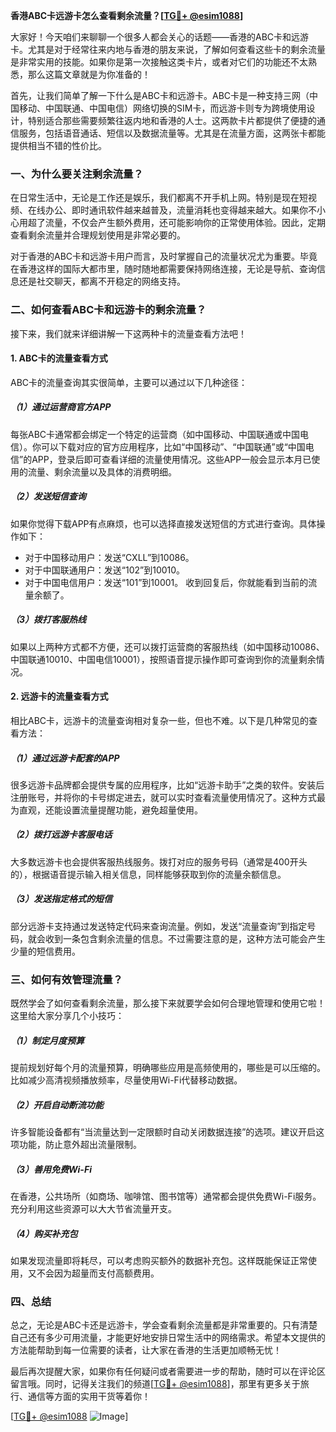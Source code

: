 **香港ABC卡远游卡怎么查看剩余流量？[[TG💪+ @esim1088](https://t.me/s/esim1088)]**

大家好！今天咱们来聊聊一个很多人都会关心的话题——香港的ABC卡和远游卡。尤其是对于经常往来内地与香港的朋友来说，了解如何查看这些卡的剩余流量是非常实用的技能。如果你是第一次接触这类卡片，或者对它们的功能还不太熟悉，那么这篇文章就是为你准备的！

首先，让我们简单了解一下什么是ABC卡和远游卡。ABC卡是一种支持三网（中国移动、中国联通、中国电信）网络切换的SIM卡，而远游卡则专为跨境使用设计，特别适合那些需要频繁往返内地和香港的人士。这两款卡片都提供了便捷的通信服务，包括语音通话、短信以及数据流量等。尤其是在流量方面，这两张卡都能提供相当不错的性价比。

### **一、为什么要关注剩余流量？**

在日常生活中，无论是工作还是娱乐，我们都离不开手机上网。特别是现在短视频、在线办公、即时通讯软件越来越普及，流量消耗也变得越来越大。如果你不小心用超了流量，不仅会产生额外费用，还可能影响你的正常使用体验。因此，定期查看剩余流量并合理规划使用是非常必要的。

对于香港的ABC卡和远游卡用户而言，及时掌握自己的流量状况尤为重要。毕竟在香港这样的国际大都市里，随时随地都需要保持网络连接，无论是导航、查询信息还是社交聊天，都离不开稳定的网络支持。

### **二、如何查看ABC卡和远游卡的剩余流量？**

接下来，我们就来详细讲解一下这两种卡的流量查看方法吧！

#### **1. ABC卡的流量查看方式**

ABC卡的流量查询其实很简单，主要可以通过以下几种途径：

##### **（1）通过运营商官方APP**
每张ABC卡通常都会绑定一个特定的运营商（如中国移动、中国联通或中国电信）。你可以下载对应的官方应用程序，比如“中国移动”、“中国联通”或“中国电信”的APP，登录后即可查看详细的流量使用情况。这些APP一般会显示本月已使用的流量、剩余流量以及具体的消费明细。

##### **（2）发送短信查询**
如果你觉得下载APP有点麻烦，也可以选择直接发送短信的方式进行查询。具体操作如下：
- 对于中国移动用户：发送“CXLL”到10086。
- 对于中国联通用户：发送“102”到10010。
- 对于中国电信用户：发送“101”到10001。
收到回复后，你就能看到当前的流量余额了。

##### **（3）拨打客服热线**
如果以上两种方式都不方便，还可以拨打运营商的客服热线（如中国移动10086、中国联通10010、中国电信10001），按照语音提示操作即可查询到你的流量剩余情况。

#### **2. 远游卡的流量查看方式**

相比ABC卡，远游卡的流量查询相对复杂一些，但也不难。以下是几种常见的查看方法：

##### **（1）通过远游卡配套的APP**
很多远游卡品牌都会提供专属的应用程序，比如“远游卡助手”之类的软件。安装后注册账号，并将你的卡号绑定进去，就可以实时查看流量使用情况了。这种方式最为直观，还能设置流量提醒功能，避免超量使用。

##### **（2）拨打远游卡客服电话**
大多数远游卡也会提供客服热线服务。拨打对应的服务号码（通常是400开头的），根据语音提示输入相关信息，同样能够获取到你的流量余额信息。

##### **（3）发送指定格式的短信**
部分远游卡支持通过发送特定代码来查询流量。例如，发送“流量查询”到指定号码，就会收到一条包含剩余流量的信息。不过需要注意的是，这种方法可能会产生少量的短信费用。

### **三、如何有效管理流量？**

既然学会了如何查看剩余流量，那么接下来就要学会如何合理地管理和使用它啦！这里给大家分享几个小技巧：

##### **（1）制定月度预算**
提前规划好每个月的流量预算，明确哪些应用是高频使用的，哪些是可以压缩的。比如减少高清视频播放频率，尽量使用Wi-Fi代替移动数据。

##### **（2）开启自动断流功能**
许多智能设备都有“当流量达到一定限额时自动关闭数据连接”的选项。建议开启这项功能，防止意外超出流量限制。

##### **（3）善用免费Wi-Fi**
在香港，公共场所（如商场、咖啡馆、图书馆等）通常都会提供免费Wi-Fi服务。充分利用这些资源可以大大节省流量开支。

##### **（4）购买补充包**
如果发现流量即将耗尽，可以考虑购买额外的数据补充包。这样既能保证正常使用，又不会因为超量而支付高额费用。

### **四、总结**

总之，无论是ABC卡还是远游卡，学会查看剩余流量都是非常重要的。只有清楚自己还有多少可用流量，才能更好地安排日常生活中的网络需求。希望本文提供的方法能帮助到每一位需要的读者，让大家在香港的生活更加顺畅无忧！

最后再次提醒大家，如果你有任何疑问或者需要进一步的帮助，随时可以在评论区留言哦。同时，记得关注我们的频道[[TG💪+ @esim1088](https://t.me/s/esim1088)]，那里有更多关于旅行、通信等方面的实用干货等着你！

[[TG💪+ @esim1088](https://t.me/s/esim1088) ![Image](https://i.postimg.cc/4NQfJmqS/Snipaste-2025-05-13-00-14-12.png)]